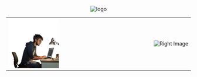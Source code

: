 <!-- Logo centré -->
<p align="center">
  <img src="https://1.bp.blogspot.com/-7A4WynwLsMw/XbBpCXG8fHI/AAAAAAAAMt4/uOa1bpLskYgrwGbllhSu2SDj_Mig8SXJQCLcBGAsYHQ/s1600/2000_600px.gif" alt="logo">
</p>

<!-- Images aux extrémités avec espace entre elles -->
<table style="width: 100%; border-collapse: collapse; border: none;">
  <tr>
    <td style="width: 30%; text-align: left; vertical-align: middle;">
      <img src="devImg.png" alt="Left Image" width="200" style="object-fit: contain;">
    </td>
    <td style="width: 40%;"></td> <!-- Espace central -->
    <td style="width: 30%; text-align: right; vertical-align: middle;">
      <img src="https://github.com/kousay11/kousay11/assets/131978549/c5151cd7-4ae4-4e61-b3f8-36d6240e18fe" 
           alt="Right Image" 
           width="200" 
           style="object-fit: contain;">
    </td>
  </tr>
</table>
